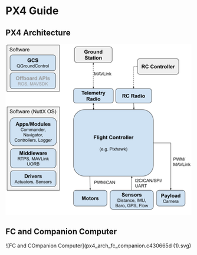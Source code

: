 # PX4 Guide

## PX4 Architecture

![PX4 Architecture](px4_arch_fc.c9a2d8c9.svg)


## FC and Companion Computer

![FC and COmpanion Computer](px4_arch_fc_companion.c430665d (1).svg)

